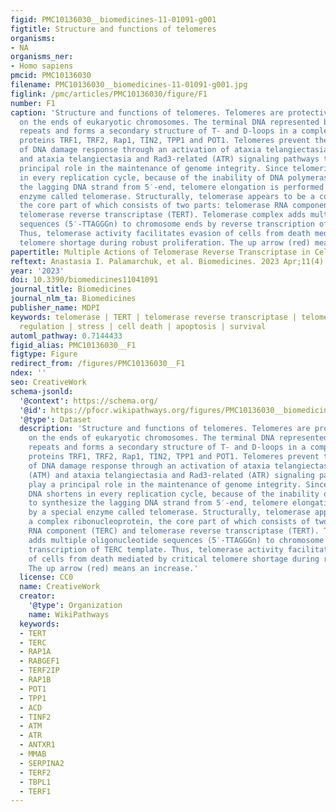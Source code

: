 ```yaml
---
figid: PMC10136030__biomedicines-11-01091-g001
figtitle: Structure and functions of telomeres
organisms:
- NA
organisms_ner:
- Homo sapiens
pmcid: PMC10136030
filename: PMC10136030__biomedicines-11-01091-g001.jpg
figlink: /pmc/articles/PMC10136030/figure/F1
number: F1
caption: 'Structure and functions of telomeres. Telomeres are protective structures
  on the ends of eukaryotic chromosomes. The terminal DNA represented by oligonucleotide
  repeats and forms a secondary structure of T- and D-loops in a complex with shelterin
  proteins TRF1, TRF2, Rap1, TIN2, TPP1 and POT1. Telomeres prevent the induction
  of DNA damage response through an activation of ataxia telangiectasia mutated (ATM)
  and ataxia telangiectasia and Rad3-related (ATR) signaling pathways that play a
  principal role in the maintenance of genome integrity. Since telomeric DNA shortens
  in every replication cycle, because of the inability of DNA polymerase to synthesize
  the lagging DNA strand from 5′-end, telomere elongation is performed by a special
  enzyme called telomerase. Structurally, telomerase appears to be a complex ribonucleoprotein,
  the core part of which consists of two parts: telomerase RNA component (TERC) and
  telomerase reverse transcriptase (TERT). Telomerase complex adds multiple oligonucleotide
  sequences (5′-TTAGGGn) to chromosome ends by reverse transcription of TERC template.
  Thus, telomerase activity facilitates evasion of cells from death mediated by critical
  telomere shortage during robust proliferation. The up arrow (red) means an increase.'
papertitle: Multiple Actions of Telomerase Reverse Transcriptase in Cell Death Regulation
reftext: Anastasia I. Palamarchuk, et al. Biomedicines. 2023 Apr;11(4).
year: '2023'
doi: 10.3390/biomedicines11041091
journal_title: Biomedicines
journal_nlm_ta: Biomedicines
publisher_name: MDPI
keywords: telomerase | TERT | telomerase reverse transcriptase | telomeres | gene
  regulation | stress | cell death | apoptosis | survival
automl_pathway: 0.7144433
figid_alias: PMC10136030__F1
figtype: Figure
redirect_from: /figures/PMC10136030__F1
ndex: ''
seo: CreativeWork
schema-jsonld:
  '@context': https://schema.org/
  '@id': https://pfocr.wikipathways.org/figures/PMC10136030__biomedicines-11-01091-g001.html
  '@type': Dataset
  description: 'Structure and functions of telomeres. Telomeres are protective structures
    on the ends of eukaryotic chromosomes. The terminal DNA represented by oligonucleotide
    repeats and forms a secondary structure of T- and D-loops in a complex with shelterin
    proteins TRF1, TRF2, Rap1, TIN2, TPP1 and POT1. Telomeres prevent the induction
    of DNA damage response through an activation of ataxia telangiectasia mutated
    (ATM) and ataxia telangiectasia and Rad3-related (ATR) signaling pathways that
    play a principal role in the maintenance of genome integrity. Since telomeric
    DNA shortens in every replication cycle, because of the inability of DNA polymerase
    to synthesize the lagging DNA strand from 5′-end, telomere elongation is performed
    by a special enzyme called telomerase. Structurally, telomerase appears to be
    a complex ribonucleoprotein, the core part of which consists of two parts: telomerase
    RNA component (TERC) and telomerase reverse transcriptase (TERT). Telomerase complex
    adds multiple oligonucleotide sequences (5′-TTAGGGn) to chromosome ends by reverse
    transcription of TERC template. Thus, telomerase activity facilitates evasion
    of cells from death mediated by critical telomere shortage during robust proliferation.
    The up arrow (red) means an increase.'
  license: CC0
  name: CreativeWork
  creator:
    '@type': Organization
    name: WikiPathways
  keywords:
  - TERT
  - TERC
  - RAP1A
  - RABGEF1
  - TERF2IP
  - RAP1B
  - POT1
  - TPP1
  - ACD
  - TINF2
  - ATM
  - ATR
  - ANTXR1
  - MMAB
  - SERPINA2
  - TERF2
  - TBPL1
  - TERF1
---
```

